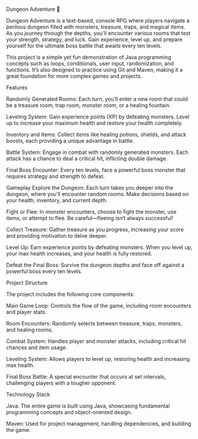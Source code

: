 Dungeon Adventure 🏰

Dungeon Adventure is a text-based, console RPG where players navigate a perilous dungeon filled with monsters, treasure, traps, and magical items. As you journey through the depths, you'll encounter various rooms that test your strength, strategy, and luck. Gain experience, level up, and prepare yourself for the ultimate boss battle that awaits every ten levels.

This project is a simple yet fun demonstration of Java programming concepts such as loops, conditionals, user input, randomization, and functions. It’s also designed to practice using Git and Maven, making it a great foundation for more complex games and projects.





Features

Randomly Generated Rooms: Each turn, you’ll enter a new room that could be a treasure room, trap room, monster room, or a healing fountain.

Leveling System: Gain experience points (XP) by defeating monsters. Level up to increase your maximum health and restore your health completely.

Inventory and Items: Collect items like healing potions, shields, and attack boosts, each providing a unique advantage in battle.

Battle System: Engage in combat with randomly generated monsters. Each attack has a chance to deal a critical hit, inflicting double damage.

Final Boss Encounter: Every ten levels, face a powerful boss monster that requires strategy and strength to defeat.


Gameplay
Explore the Dungeon: Each turn takes you deeper into the dungeon, where you’ll encounter random rooms. Make decisions based on your health, inventory, and current depth.

Fight or Flee: In monster encounters, choose to fight the monster, use items, or attempt to flee. Be careful—fleeing isn’t always successful!

Collect Treasure: Gather treasure as you progress, increasing your score and providing motivation to delve deeper.

Level Up: Earn experience points by defeating monsters. When you level up, your max health increases, and your health is fully restored.

Defeat the Final Boss: Survive the dungeon depths and face off against a powerful boss every ten levels.

Project Structure

The project includes the following core components:

Main Game Loop:
Controls the flow of the game, including room encounters and player stats.

Room Encounters: Randomly selects between treasure, traps, monsters, and healing rooms.

Combat System: Handles player and monster attacks, including critical hit chances and item usage.

Leveling System: Allows players to level up, restoring health and increasing max health.

Final Boss Battle: A special encounter that occurs at set intervals, challenging players with a tougher opponent.


Technology Stack

Java: The entire game is built using Java, showcasing fundamental programming concepts and object-oriented design.

Maven: Used for project management, handling dependencies, and building the game.


